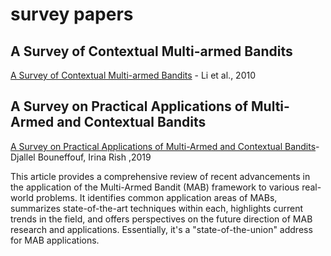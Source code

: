 # survey papers

##  A Survey of Contextual Multi-armed Bandits
[A Survey of Contextual Multi-armed Bandits](https://arxiv.org/pdf/1508.03326) - Li et al., 2010



##   A Survey on Practical Applications of Multi-Armed and Contextual Bandits
[A Survey on Practical Applications of Multi-Armed and Contextual Bandits](https://arxiv.org/abs/1904.10040)-Djallel Bouneffouf, Irina Rish ,2019

   This article provides a comprehensive review of recent advancements in the application of the Multi-Armed Bandit (MAB) framework to various real-world problems. It identifies common application areas of MABs, summarizes state-of-the-art techniques within each, highlights current trends in the field, and offers perspectives on the future direction of MAB research and applications. Essentially, it's a "state-of-the-union" address for MAB applications.
